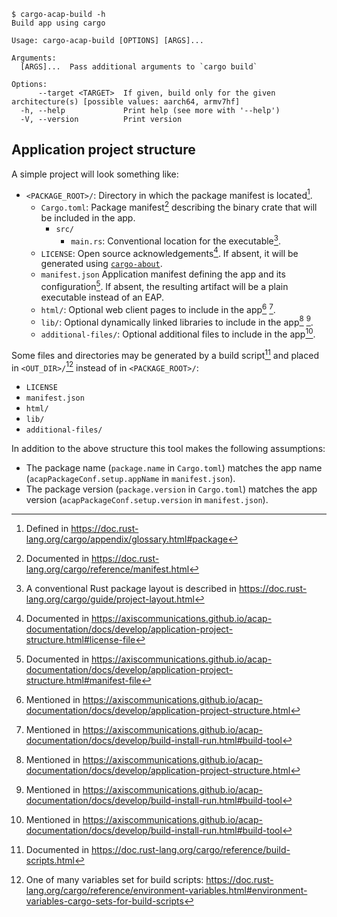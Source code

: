 ```console
$ cargo-acap-build -h
Build app using cargo

Usage: cargo-acap-build [OPTIONS] [ARGS]...

Arguments:
  [ARGS]...  Pass additional arguments to `cargo build`

Options:
      --target <TARGET>  If given, build only for the given architecture(s) [possible values: aarch64, armv7hf]
  -h, --help             Print help (see more with '--help')
  -V, --version          Print version
```

## Application project structure

A simple project will look something like:

- `<PACKAGE_ROOT>/`: Directory in which the package manifest is located[^1].
    - `Cargo.toml`: Package manifest[^2] describing the binary crate that will be included in the
      app.
        - `src/`
            - `main.rs`: Conventional location for the executable[^3].
    - `LICENSE`: Open source acknowledgements[^4].
      If absent, it will be generated using [`cargo-about`](https://github.com/EmbarkStudios/cargo-about).
    - `manifest.json` Application manifest defining the app and its configuration[^5].
      If absent, the resulting artifact will be a plain executable instead of an EAP.
    - `html/`: Optional web client pages to include in the app[^6] [^7].
    - `lib/`: Optional dynamically linked libraries to include in the app[^6] [^7].
    - `additional-files/`: Optional additional files to include in the app[^7].

Some files and directories may be generated by a build script[^8] and placed in `<OUT_DIR>/`[^9] instead of in `<PACKAGE_ROOT>/`:

- `LICENSE`
- `manifest.json`
- `html/`
- `lib/`
- `additional-files/`

In addition to the above structure this tool makes the following assumptions:

- The package name (`package.name` in `Cargo.toml`) matches the app name (`acapPackageConf.setup.appName` in `manifest.json`).
- The package version (`package.version` in `Cargo.toml`) matches the app version (`acapPackageConf.setup.version` in `manifest.json`).

[^1]: Defined in <https://doc.rust-lang.org/cargo/appendix/glossary.html#package>
[^2]: Documented in <https://doc.rust-lang.org/cargo/reference/manifest.html>
[^3]: A conventional Rust package layout is described in <https://doc.rust-lang.org/cargo/guide/project-layout.html>
[^4]: Documented in <https://axiscommunications.github.io/acap-documentation/docs/develop/application-project-structure.html#license-file>
[^5]: Documented in <https://axiscommunications.github.io/acap-documentation/docs/develop/application-project-structure.html#manifest-file>
[^6]: Mentioned in <https://axiscommunications.github.io/acap-documentation/docs/develop/application-project-structure.html>
[^7]: Mentioned in <https://axiscommunications.github.io/acap-documentation/docs/develop/build-install-run.html#build-tool>
[^8]: Documented in <https://doc.rust-lang.org/cargo/reference/build-scripts.html>
[^9]: One of many variables set for build scripts: <https://doc.rust-lang.org/cargo/reference/environment-variables.html#environment-variables-cargo-sets-for-build-scripts>
